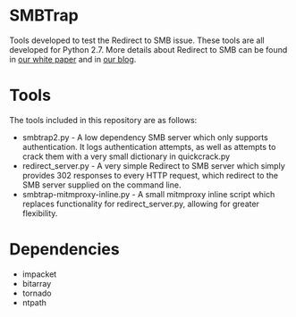 # SMBTrap
Tools developed to test the Redirect to SMB issue.  These tools are all developed for Python 2.7.
More details about Redirect to SMB can be found in [our white paper](http://cdn2.hubspot.net/hubfs/270968/SPEAR/RedirectToSMB_public_whitepaper.pdf) and in [our blog](http://blog.cylance.com/redirect-to-smb).


Tools
=====
The tools included in this repository are as follows:
 - smbtrap2.py - A low dependency SMB server which only supports authentication.  It logs authentication attempts, as well as attempts to crack them with a very small dictionary in quickcrack.py
 - redirect_server.py - A very simple Redirect to SMB server which simply provides 302 responses to every HTTP request, which redirect to the SMB server supplied on the command line.
 - smbtrap-mitmproxy-inline.py - A small mitmproxy inline script which replaces functionality for redirect_server.py, allowing for greater flexibility.

Dependencies
============
 - impacket
 - bitarray
 - tornado
 - ntpath
